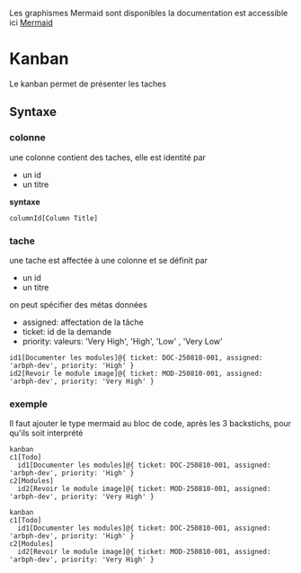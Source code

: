 Les graphismes Mermaid sont disponibles
la documentation est accessible ici [Mermaid](https://mermaid.js.org/)

# Kanban
Le kanban permet de présenter les taches

## Syntaxe
### colonne
une colonne contient des taches, elle est identité par 
- un id
- un titre

**syntaxe** 
```
columnId[Column Title]
```

### tache
une tache est affectée à une colonne et se définit par 
- un id
- un titre

on peut spécifier des métas données
- assigned: affectation de la tâche
- ticket: id de la demande
- priority: valeurs: 'Very High', 'High', 'Low' , 'Very Low'

```
id1[Documenter les modules]@{ ticket: DOC-250810-001, assigned: 'arbph-dev', priority: 'High' }
id2[Revoir le module image]@{ ticket: MOD-250810-001, assigned: 'arbph-dev', priority: 'Very High' }
```  
### exemple 

Il faut ajouter le type mermaid au bloc de code, après les 3 backstichs, pour qu'ils soit interprété

```
kanban
c1[Todo]
  id1[Documenter les modules]@{ ticket: DOC-250810-001, assigned: 'arbph-dev', priority: 'High' }
c2[Modules]
  id2[Revoir le module image]@{ ticket: MOD-250810-001, assigned: 'arbph-dev', priority: 'Very High' }
```   

```mermaid
kanban
c1[Todo]
  id1[Documenter les modules]@{ ticket: DOC-250810-001, assigned: 'arbph-dev', priority: 'High' }
c2[Modules]
  id2[Revoir le module image]@{ ticket: MOD-250810-001, assigned: 'arbph-dev', priority: 'Very High' }
```   
